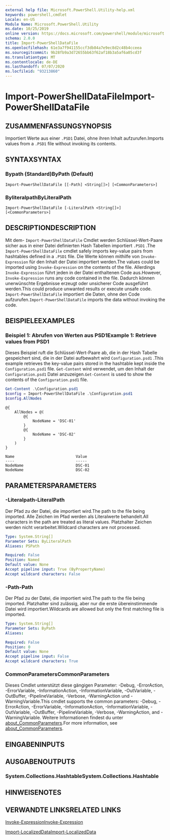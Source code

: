 ```yaml
---
external help file: Microsoft.PowerShell.Utility-help.xml
keywords: powershell,cmdlet
Locale: en-US
Module Name: Microsoft.PowerShell.Utility
ms.date: 10/25/2019
online version: https://docs.microsoft.com/powershell/module/microsoft.powershell.utility/import-powershelldatafile?view=powershell-5.1&WT.mc_id=ps-gethelp
schema: 2.0.0
title: Import-PowerShellDataFile
ms.openlocfilehash: 61e3a7f941155ccf3db84a7e9ec8d2c48b4cceea
ms.sourcegitcommit: 9b28fb9a3d72655bb63f62af18b3a5af6a05cd3f
ms.translationtype: MT
ms.contentlocale: de-DE
ms.lasthandoff: 07/07/2020
ms.locfileid: "93213860"
---
```

# <span data-ttu-id="4f8dc-103">Import-PowerShellDataFile</span><span class="sxs-lookup"><span data-stu-id="4f8dc-103">Import-PowerShellDataFile</span></span>

## <span data-ttu-id="4f8dc-104">ZUSAMMENFASSUNG</span><span class="sxs-lookup"><span data-stu-id="4f8dc-104">SYNOPSIS</span></span>
<span data-ttu-id="4f8dc-105">Importiert Werte aus einer `.PSD1` Datei, ohne ihren Inhalt aufzurufen.</span><span class="sxs-lookup"><span data-stu-id="4f8dc-105">Imports values from a `.PSD1` file without invoking its contents.</span></span>

## <span data-ttu-id="4f8dc-106">SYNTAX</span><span class="sxs-lookup"><span data-stu-id="4f8dc-106">SYNTAX</span></span>

### <span data-ttu-id="4f8dc-107">Bypath (Standard)</span><span class="sxs-lookup"><span data-stu-id="4f8dc-107">ByPath (Default)</span></span>

```
Import-PowerShellDataFile [[-Path] <String[]>] [<CommonParameters>]
```

### <span data-ttu-id="4f8dc-108">Byliteralpath</span><span class="sxs-lookup"><span data-stu-id="4f8dc-108">ByLiteralPath</span></span>

```
Import-PowerShellDataFile [-LiteralPath <String[]>] [<CommonParameters>]
```

## <span data-ttu-id="4f8dc-109">DESCRIPTION</span><span class="sxs-lookup"><span data-stu-id="4f8dc-109">DESCRIPTION</span></span>

<span data-ttu-id="4f8dc-110">Mit dem- `Import-PowerShellDataFile` Cmdlet werden Schlüssel-Wert-Paare sicher aus in einer Datei definierten Hash Tabellen importiert `.PSD1` .</span><span class="sxs-lookup"><span data-stu-id="4f8dc-110">The `Import-PowerShellDataFile` cmdlet safely imports key-value pairs from hashtables defined in a `.PSD1` file.</span></span> <span data-ttu-id="4f8dc-111">Die Werte können mithilfe von `Invoke-Expression` für den Inhalt der Datei importiert werden.</span><span class="sxs-lookup"><span data-stu-id="4f8dc-111">The values could be imported using `Invoke-Expression` on the contents of the file.</span></span>
<span data-ttu-id="4f8dc-112">Allerdings `Invoke-Expression` führt jeden in der Datei enthaltenen Code aus.</span><span class="sxs-lookup"><span data-stu-id="4f8dc-112">However, `Invoke-Expression` runs any code contained in the file.</span></span> <span data-ttu-id="4f8dc-113">Dadurch können unerwünschte Ergebnisse erzeugt oder unsicherer Code ausgeführt werden.</span><span class="sxs-lookup"><span data-stu-id="4f8dc-113">This could produce unwanted results or execute unsafe code.</span></span> <span data-ttu-id="4f8dc-114">`Import-PowerShellDataFile` importiert die Daten, ohne den Code aufzurufen.</span><span class="sxs-lookup"><span data-stu-id="4f8dc-114">`Import-PowerShellDataFile` imports the data without invoking the code.</span></span>

## <span data-ttu-id="4f8dc-115">BEISPIELE</span><span class="sxs-lookup"><span data-stu-id="4f8dc-115">EXAMPLES</span></span>

### <span data-ttu-id="4f8dc-116">Beispiel 1: Abrufen von Werten aus PSD1</span><span class="sxs-lookup"><span data-stu-id="4f8dc-116">Example 1: Retrieve values from PSD1</span></span>

<span data-ttu-id="4f8dc-117">Dieses Beispiel ruft die Schlüssel-Wert-Paare ab, die in der Hash Tabelle gespeichert sind, die in der Datei aufbewahrt wird `Configuration.psd1` .</span><span class="sxs-lookup"><span data-stu-id="4f8dc-117">This example retrieves the key-value pairs stored in the hashtable kept inside the `Configuration.psd1` file.</span></span> <span data-ttu-id="4f8dc-118">`Get-Content` wird verwendet, um den Inhalt der `Configuration.psd1` Datei anzuzeigen.</span><span class="sxs-lookup"><span data-stu-id="4f8dc-118">`Get-Content` is used to show the contents of the `Configuration.psd1` file.</span></span>

```powershell
Get-Content .\Configuration.psd1
$config = Import-PowerShellDataFile .\Configuration.psd1
$config.AllNodes
```

```Output
@{
    AllNodes = @(
        @{
            NodeName = 'DSC-01'
        }
        @{
            NodeName = 'DSC-02'
        }
    )
}

Name                           Value
----                           -----
NodeName                       DSC-01
NodeName                       DSC-02
```

## <span data-ttu-id="4f8dc-119">PARAMETERS</span><span class="sxs-lookup"><span data-stu-id="4f8dc-119">PARAMETERS</span></span>

### <span data-ttu-id="4f8dc-120">-Literalpath</span><span class="sxs-lookup"><span data-stu-id="4f8dc-120">-LiteralPath</span></span>

<span data-ttu-id="4f8dc-121">Der Pfad zu der Datei, die importiert wird.</span><span class="sxs-lookup"><span data-stu-id="4f8dc-121">The path to the file being imported.</span></span> <span data-ttu-id="4f8dc-122">Alle Zeichen im Pfad werden als Literalwerte behandelt.</span><span class="sxs-lookup"><span data-stu-id="4f8dc-122">All characters in the path are treated as literal values.</span></span>
<span data-ttu-id="4f8dc-123">Platzhalter Zeichen werden nicht verarbeitet.</span><span class="sxs-lookup"><span data-stu-id="4f8dc-123">Wildcard characters are not processed.</span></span>

```yaml
Type: System.String[]
Parameter Sets: ByLiteralPath
Aliases: PSPath

Required: False
Position: Named
Default value: None
Accept pipeline input: True (ByPropertyName)
Accept wildcard characters: False
```

### <span data-ttu-id="4f8dc-124">-Path</span><span class="sxs-lookup"><span data-stu-id="4f8dc-124">-Path</span></span>

<span data-ttu-id="4f8dc-125">Der Pfad zu der Datei, die importiert wird.</span><span class="sxs-lookup"><span data-stu-id="4f8dc-125">The path to the file being imported.</span></span> <span data-ttu-id="4f8dc-126">Platzhalter sind zulässig, aber nur die erste übereinstimmende Datei wird importiert.</span><span class="sxs-lookup"><span data-stu-id="4f8dc-126">Wildcards are allowed but only the first matching file is imported.</span></span>

```yaml
Type: System.String[]
Parameter Sets: ByPath
Aliases:

Required: False
Position: 0
Default value: None
Accept pipeline input: False
Accept wildcard characters: True
```

### <span data-ttu-id="4f8dc-127">CommonParameters</span><span class="sxs-lookup"><span data-stu-id="4f8dc-127">CommonParameters</span></span>

<span data-ttu-id="4f8dc-128">Dieses Cmdlet unterstützt diese gängigen Parameter: -Debug, -ErrorAction, -ErrorVariable, -InformationAction, -InformationVariable, -OutVariable, -OutBuffer, -PipelineVariable, -Verbose, -WarningAction und -WarningVariable.</span><span class="sxs-lookup"><span data-stu-id="4f8dc-128">This cmdlet supports the common parameters: -Debug, -ErrorAction, -ErrorVariable, -InformationAction, -InformationVariable, -OutVariable, -OutBuffer, -PipelineVariable, -Verbose, -WarningAction, and -WarningVariable.</span></span> <span data-ttu-id="4f8dc-129">Weitere Informationen findest du unter [about_CommonParameters](../Microsoft.PowerShell.Core/About/about_CommonParameters.md).</span><span class="sxs-lookup"><span data-stu-id="4f8dc-129">For more information, see [about_CommonParameters](../Microsoft.PowerShell.Core/About/about_CommonParameters.md).</span></span>

## <span data-ttu-id="4f8dc-130">EINGABEN</span><span class="sxs-lookup"><span data-stu-id="4f8dc-130">INPUTS</span></span>

## <span data-ttu-id="4f8dc-131">AUSGABEN</span><span class="sxs-lookup"><span data-stu-id="4f8dc-131">OUTPUTS</span></span>

### <span data-ttu-id="4f8dc-132">System.Collections.Hashtable</span><span class="sxs-lookup"><span data-stu-id="4f8dc-132">System.Collections.Hashtable</span></span>

## <span data-ttu-id="4f8dc-133">HINWEISE</span><span class="sxs-lookup"><span data-stu-id="4f8dc-133">NOTES</span></span>

## <span data-ttu-id="4f8dc-134">VERWANDTE LINKS</span><span class="sxs-lookup"><span data-stu-id="4f8dc-134">RELATED LINKS</span></span>

[<span data-ttu-id="4f8dc-135">Invoke-Expression</span><span class="sxs-lookup"><span data-stu-id="4f8dc-135">Invoke-Expression</span></span>](Invoke-Expression.md)

[<span data-ttu-id="4f8dc-136">Import-LocalizedData</span><span class="sxs-lookup"><span data-stu-id="4f8dc-136">Import-LocalizedData</span></span>](Import-LocalizedData.md)
